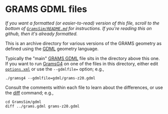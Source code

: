 # GRAMS GDML files

_If you want a formatted (or easier-to-read) version of this file, scroll to the bottom of [`GramsSim/README.md`](../README.md) for instructions. If you're reading this on github, then it's already formatted._

This is an archive directory for various versions of the GRAMS
geometry as defined using the
[GDML](http://lcgapp.cern.ch/project/simu/framework/GDML/doc/GDMLmanual.pdf)
geometry language.

Typically the "main" [GRAMS GDML](../grams.gdml) file sits in the directory above this one. If you want to run [GramsG4](../GramsG4) on one of the files in this directory, either edit [`options.xml`](../options.xml) or use the `--gdmlfile=` option; e.g.,
```
./gramsg4 --gdmlfile=gdml/grams-z20.gdml
```

Consult the comments within each file to learn about the differences, or use the [diff](http://www.nevis.columbia.edu/cgi-bin/man.sh?man=diff) command; e.g.,
```
cd GramsSim/gdml
diff ../grams.gdml grams-z20.gdml
```
